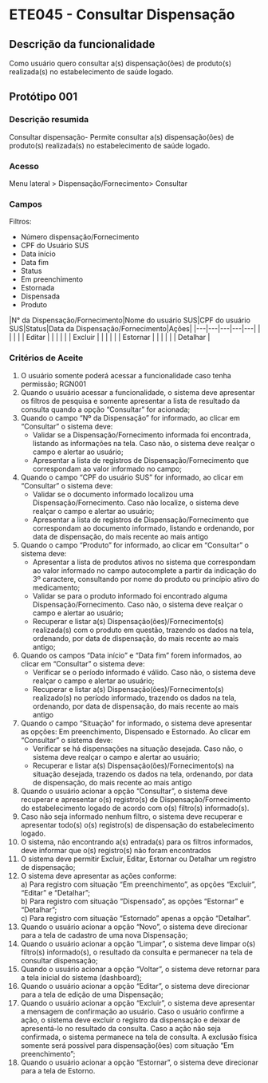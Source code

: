 # ETE045 - Consultar Dispensação <!-- Estou criando do zero este .md de acordo com o docx. -->

## Descrição da funcionalidade 

Como usuário quero consultar a(s) dispensação(ões) de produto(s) realizada(s) no estabelecimento de saúde logado. 

## Protótipo 001 

### Descrição resumida  
Consultar dispensação- Permite consultar a(s) dispensação(ões) de produto(s) realizada(s) no estabelecimento de saúde logado. 

### Acesso
Menu lateral > Dispensação/Fornecimento> Consultar 

### Campos

Filtros: 

- Número dispensação/Fornecimento 
- CPF do Usuário SUS 
- Data início 
- Data fim 
- Status 
- Em preenchimento 
- Estornada 
- Dispensada 
- Produto 

 
|N° da Dispensação/Fornecimento|Nome do usuário SUS|CPF do usuário SUS|Status|Data da Dispensação/Fornecimento|Ações| 
|---|---|---|---|---|
|   |   |   |   | Editar |
|   |   |   |   | Excluir |
|   |   |   |   | Estornar |
|   |   |   |   | Detalhar |


### Critérios de Aceite 

1. O usuário somente poderá acessar a funcionalidade caso tenha permissão; RGN001  
2. Quando o usuário acessar a funcionalidade, o sistema deve apresentar os filtros de pesquisa e somente apresentar a lista de resultado da consulta quando a opção “Consultar” for acionada;  
3. Quando o campo “Nº da Dispensação” for informado, ao clicar em “Consultar” o sistema deve: 
    - Validar se a Dispensação/Fornecimento informada foi encontrada, listando as informações na tela. Caso não, o sistema deve realçar o campo e alertar ao usuário;  
    - Apresentar a lista de registros de Dispensação/Fornecimento que correspondam ao valor informado no campo; 
4. Quando o campo “CPF do usuário SUS” for informado, ao clicar em “Consultar” o sistema deve: 
    - Validar se o documento informado localizou uma Dispensação/Fornecimento. Caso não localize, o sistema deve realçar o campo e alertar ao usuário; 
    - Apresentar a lista de registros de Dispensação/Fornecimento que correspondam ao documento informado, listando e ordenando, por data de dispensação, do mais recente ao mais antigo 
5. Quando o campo “Produto” for informado, ao clicar em “Consultar” o sistema deve: 
    - Apresentar a lista de produtos ativos no sistema que correspondam ao valor informado no campo autocomplete a partir da indicação do 3º caractere, consultando por nome do produto ou princípio ativo do medicamento; 
    - Validar se para o produto informado foi encontrado alguma Dispensação/Fornecimento. Caso não, o sistema deve realçar o campo e alertar ao usuário; 
    - Recuperar e listar a(s) Dispensação(ões)/Fornecimento(s) realizada(s) com o produto em questão, trazendo os dados na tela, ordenando, por data de dispensação, do mais recente ao mais antigo; 
6. Quando os campos “Data início” e “Data fim” forem informados, ao clicar em “Consultar” o sistema deve: 
    - Verificar se o período informado é válido.  Caso não, o sistema deve realçar o campo e alertar ao usuário;  
    - Recuperar e listar a(s) Dispensação(ões)/Fornecimento(s) realizado(s) no período informado, trazendo os dados na tela, ordenando, por data de dispensação, do mais recente ao mais antigo 
7. Quando o campo “Situação” for informado, o sistema deve apresentar as opções: Em preenchimento, Dispensado e Estornado. Ao clicar em “Consultar” o sistema deve: 
    - Verificar se há dispensações na situação desejada.  Caso não, o sistema deve realçar o campo e alertar ao usuário; 
    - Recuperar e listar a(s) Dispensação(ões)/Fornecimento(s) na situação desejada, trazendo os dados na tela, ordenando, por data de dispensação, do mais recente ao mais antigo 
8. Quando o usuário acionar a opção “Consultar”, o sistema deve recuperar e apresentar o(s) registro(s) de Dispensação/Fornecimento do estabelecimento logado de acordo com o(s) filtro(s) informado(s).  
9. Caso não seja informado nenhum filtro, o sistema deve recuperar e apresentar todo(s) o(s) registro(s) de dispensação do estabelecimento logado.  
10. O sistema, não encontrando a(s) entrada(s) para os filtros informados, deve informar que o(s) registro(s) não foram encontrados 
11. O sistema deve permitir Excluir, Editar, Estornar ou Detalhar um registro de dispensação;  
12. O sistema deve apresentar as ações conforme:  
    a) Para registro com situação “Em preenchimento”, as opções “Excluir”, “Editar” e “Detalhar”;    
    b) Para registro com situação “Dispensado”, as opções “Estornar” e “Detalhar”;  
    c) Para registro com situação “Estornado” apenas a opção “Detalhar”.  
13. Quando o usuário acionar a opção “Novo”, o sistema deve direcionar para a tela de cadastro de uma nova Dispensação; 
14. Quando o usuário acionar a opção “Limpar”, o sistema deve limpar o(s) filtro(s) informado(s), o resultado da consulta e permanecer na tela de consultar dispensação;   
15. Quando o usuário acionar a opção “Voltar”, o sistema deve retornar para a tela inicial do sistema (dashboard);  
16. Quando o usuário acionar a opção “Editar”, o sistema deve direcionar para a tela de edição de uma Dispensação; 
17. Quando o usuário acionar a opção “Excluir”, o sistema deve apresentar a mensagem de confirmação ao usuário. Caso o usuário confirme a ação, o sistema deve excluir o registro da dispensação e deixar de apresentá-lo no resultado da consulta. Caso a ação não seja confirmada, o sistema permanece na tela de consulta. A exclusão física somente será possível para dispensação(ões) com situação “Em preenchimento”;  
18. Quando o usuário acionar a opção “Estornar”, o sistema deve direcionar para a tela de Estorno. 

 